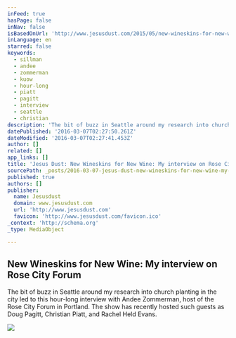 ```yaml
---
inFeed: true
hasPage: false
inNav: false
isBasedOnUrl: 'http://www.jesusdust.com/2015/05/new-wineskins-for-new-wine-my-interview.html'
inLanguage: en
starred: false
keywords:
  - sillman
  - andee
  - zommerman
  - kuow
  - hour-long
  - piatt
  - pagitt
  - interview
  - seattle
  - christian
description: 'The bit of buzz in Seattle around my research into church planting in the city led to this hour-long interview with Andee Zommerman, host of the Rose City Forum in Portland. The show has recently hosted such guests as Doug Pagitt, Christian Piatt, and Rachel Held Evans.'
datePublished: '2016-03-07T02:27:50.261Z'
dateModified: '2016-03-07T02:27:41.453Z'
author: []
related: []
app_links: []
title: 'Jesus Dust: New Wineskins for New Wine: My interview on Rose City Forum'
sourcePath: _posts/2016-03-07-jesus-dust-new-wineskins-for-new-wine-my-interview-on-rose.md
published: true
authors: []
publisher:
  name: Jesusdust
  domain: www.jesusdust.com
  url: 'http://www.jesusdust.com'
  favicon: 'http://www.jesusdust.com/favicon.ico'
_context: 'http://schema.org'
_type: MediaObject

---
```

<article style=""><h1>New Wineskins for New Wine: My interview on Rose City Forum</h1><p>The bit of buzz in Seattle around my research into church planting in the city led to this hour-long interview with Andee Zommerman, host of the Rose City Forum in Portland. The show has recently hosted such guests as Doug Pagitt, Christian Piatt, and Rachel Held Evans.</p><img src="https://s3-us-west-2.amazonaws.com/the-grid-img/p/d5a544d0d794ef311f7af0ccbf1c7730c139f5ee.jpg" /></article>